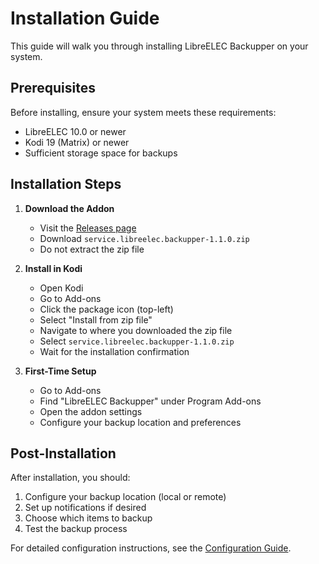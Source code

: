 # Installation Guide

This guide will walk you through installing LibreELEC Backupper on your system.

## Prerequisites

Before installing, ensure your system meets these requirements:
- LibreELEC 10.0 or newer
- Kodi 19 (Matrix) or newer
- Sufficient storage space for backups

## Installation Steps

1. **Download the Addon**
   - Visit the [Releases page](https://github.com/Nigel1992/service.libreelec.backupper/releases)
   - Download `service.libreelec.backupper-1.1.0.zip`
   - Do not extract the zip file

2. **Install in Kodi**
   - Open Kodi
   - Go to Add-ons
   - Click the package icon (top-left)
   - Select "Install from zip file"
   - Navigate to where you downloaded the zip file
   - Select `service.libreelec.backupper-1.1.0.zip`
   - Wait for the installation confirmation

3. **First-Time Setup**
   - Go to Add-ons
   - Find "LibreELEC Backupper" under Program Add-ons
   - Open the addon settings
   - Configure your backup location and preferences

## Post-Installation

After installation, you should:
1. Configure your backup location (local or remote)
2. Set up notifications if desired
3. Choose which items to backup
4. Test the backup process

For detailed configuration instructions, see the [Configuration Guide](Configuration). 